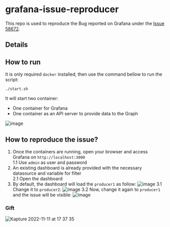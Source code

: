 # grafana-issue-reproducer

This repo is used to reproduce the Bug reported on Grafana under the [Issue 58672](https://github.com/grafana/grafana/issues/58672).

## Details

## How to run

It is only required `docker` installed, then use the command bellow to run the script:

```shell
./start.sh
```

It will start two container:
- One container for Grafana
- One container as an API server to provide data to the Graph

![image](https://user-images.githubusercontent.com/20258509/201398388-81e269a0-e650-43e1-a1b3-e891a825ac89.png)

## How to reproduce the issue?

1. Once the containers are running, open your browser and access Grafana on `http://localhost:3000` <br/>
1.1 Use `admin` as user and password
2. An existing dashboard is already provided with the necessary datasource and variable for filter <br/>
2.1 Open the dashboard
3. By default, the dashboard will load the `producer1` as follow:
![image](https://user-images.githubusercontent.com/20258509/201399179-b0e473c2-62ea-40be-aed0-2351bfd1ee73.png)
3.1 Change it to `producer2`:
![image](https://user-images.githubusercontent.com/20258509/201399292-504aef18-59a1-485c-8215-187676a65d8e.png)
3.2 Now, change it again to `producer1` and the issue will be visible:
![image](https://user-images.githubusercontent.com/20258509/201399439-8ff0d131-0abd-4cec-951d-d06fde8f13a2.png)

### Gift
![Kapture 2022-11-11 at 17 37 35](https://user-images.githubusercontent.com/20258509/201397578-6f7e34f4-f4e9-497b-aa93-13fb6671260a.gif)
